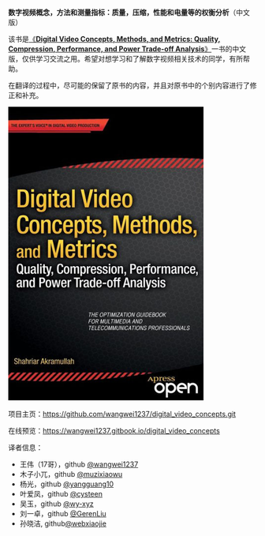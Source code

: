 **数字视频概念，方法和测量指标：质量，压缩，性能和电量等的权衡分析**（中文版）

该书是[《**Digital Video Concepts, Methods, and Metrics: Quality, Compression, Performance, and Power Trade-off Analysis**》](https://link.springer.com/book/10.1007/978-1-4302-6713-3)一书的中文版，仅供学习交流之用。希望对想学习和了解数字视频相关技术的同学，有所帮助。

在翻译的过程中，尽可能的保留了原书的内容，并且对原书中的个别内容进行了修正和补充。

![](images/cover_0.jpg)

项目主页：https://github.com/wangwei1237/digital_video_concepts.git

在线预览：https://wangwei1237.gitbook.io/digital_video_concepts


译者信息：

* 王伟（17哥），github [@wangwei1237](https://github.com/wangwei1237)
* 木子小兀，github [@muzixiaowu](https://github.com/muzixiaowu)
* 杨光，github [@yangguang10](https://github.com/yangguang10)
* 叶爱凤，github [@cysteen](https://github.com/cysteen)
* 吴玉，github [@wy-xyz](https://github.com/wy-xyz)
* 刘一卓，github [@GerenLiu](https://github.com/GerenLiu)
* 孙晓洁, github[@webxiaojie](https://github.com/webxiaojie)
